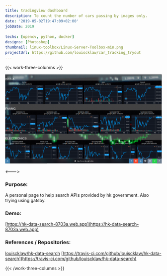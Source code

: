 ```yaml
---
title: tradingview dashboard
description: To count the number of cars passing by images only.
date: '2019-05-02T19:47:09+02:00'
jobDate: 2019

techs: [opencv, python, docker]
designs: [Photoshop]
thumbnail: linux-toolbox/Linux-Server-Toolbox-min.png
projectUrl: https://github.com/louiscklaw/car_tracking_tryout
---
```


{{< work-three-columns >}}

![](./thumbnail.png)

<---> <!-- magic separator, between columns -->

### Purpose:

A personal page to help search APIs provided by hk government. Also trying using gatsby.

### Demo:

[https://hk-data-search-8703a.web.app](https://hk-data-search-8703a.web.app)

### References / Repositories:

[louiscklaw/hk-data-search](louiscklaw/hk-data-search)
[https://travis-ci.com/github/louiscklaw/hk-data-search](https://travis-ci.com/github/louiscklaw/hk-data-search)

{{< /work-three-columns >}}
